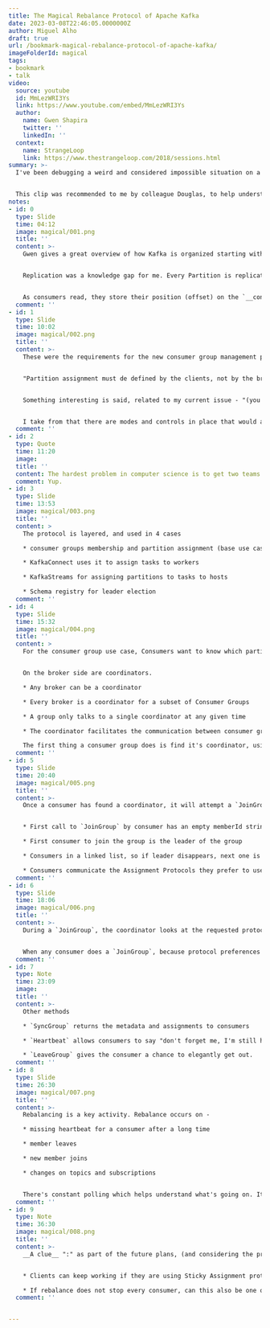 ```yaml
---
title: The Magical Rebalance Protocol of Apache Kafka
date: 2023-03-08T22:46:05.0000000Z
author: Miguel Alho
draft: true
url: /bookmark-magical-rebalance-protocol-of-apache-kafka/
imageFolderId: magical
tags:
- bookmark
- talk
video:
  source: youtube
  id: MmLezWRI3Ys
  link: https://www.youtube.com/embed/MmLezWRI3Ys
  author:
    name: Gwen Shapira
    twitter: ''
    linkedIn: ''
  context:
    name: StrangeLoop
    link: https://www.thestrangeloop.com/2018/sessions.html
summary: >-
  I've been debugging a weird and considered impossible situation on a Kafka cluster and/or consumer service. I have a multi-instance service where something occurs that causes one of the instances to get all the partitions assigned, though the partitions on the other instance do not get revoked. Theoretically, a partition can only be consumed by a single consumer in a group; in this case though, 2 consumers in the same group are consuming the same partition. This leads to concurrent processing on the same instance. Luckily, the consumers are idempotent, so they can still handle the situation, but it does generate a bunch of error events.


  This clip was recommended to me by colleague Douglas, to help understand better the rebalancing protocol.
notes:
- id: 0
  type: Slide
  time: 04:12
  image: magical/001.png
  title: ''
  content: >-
    Gwen gives a great overview of how Kafka is organized starting with Partitions. "Partitions are the unit of scalability".


    Replication was a knowledge gap for me. Every Partition is replicated 3 times for availability. One of the replicas is the leader, and events are written to the leader and consumed from the leader. Replicas copy events from the Leader and try to keep up. If the leader fails or dies,one of the replicas get's chosen as the new leader.


    As consumers read, they store their position (offset) on the `__consumer_offsets` topic. All the offsets go onto the same partition of the __consumer_offsets topic.
  comment: ''
- id: 1
  type: Slide
  time: 10:02
  image: magical/002.png
  title: ''
  content: >-
    These were the requirements for the new consumer group management protocol (third try), that replaces ZooKeeper.


    "Partition assignment must de defined by the clients, not by the brokers" was controversial. I would think in terms of central management naturally. The broker knows pretty much the same that the clients already know. Putting the management on the broker side would over restrict the clients.


    Something interesting is said, related to my current issue - "(you would say) the brokers will know if two clients are trying to consumer from the same partition, and we need to prevent that. But no. Who say's you NEED to prevent that? Maybe my application want's to have some kind of standby and have two clients consume the same partition."


    I take from that there are modes and controls in place that would allow the multiple consumers on the same partition. The idea of impossibility may be a legacy concept, then. I may be caught in what is inevitable on the web - outdated docs.
  comment: ''
- id: 2
  type: Quote
  time: 11:20
  image: 
  title: ''
  content: The hardest problem in computer science is to get two teams in the same company to work together.
  comment: Yup.
- id: 3
  type: Slide
  time: 13:53
  image: magical/003.png
  title: ''
  content: >
    The protocol is layered, and used in 4 cases 

    * consumer groups membership and partition assignment (base use case)

    * KafkaConnect uses it to assign tasks to workers

    * KafkaStreams for assigning partitions to tasks to hosts

    * Schema registry for leader election
  comment: ''
- id: 4
  type: Slide
  time: 15:32
  image: magical/004.png
  title: ''
  content: >
    For the consumer group use case, Consumers want to know which partitions they can consume.


    On the broker side are coordinators. 

    * Any broker can be a coordinator

    * Every broker is a coordinator for a subset of Consumer Groups

    * A group only talks to a single coordinator at any given time

    * The coordinator facilitates the communication between consumer groups.

    The first thing a consumer group does is find it's coordinator, using the only call (request/response) in the protocol that can be made to any of the brokers - `FindCoordinator` . It's like "I am a member of group X, who is my coordinator?".
  comment: ''
- id: 5
  type: Slide
  time: 20:40
  image: magical/005.png
  title: ''
  content: >-
    Once a consumer has found a coordinator, it will attempt a `JoinGroup`.


    * First call to `JoinGroup` by consumer has an empty memberId string

    * First consumer to join the group is the leader of the group

    * Consumers in a linked list, so if leader disappears, next one is leader

    * Consumers communicate the Assignment Protocols they prefer to use during that call
  comment: ''
- id: 6
  type: Slide
  time: 18:06
  image: magical/006.png
  title: ''
  content: >-
    During a `JoinGroup`, the coordinator looks at the requested protocols and determines which one to use based on a weighted voting mechanism (most requests of a protocol wins).


    When any consumer does a `JoinGroup`, because protocol preferences can change (suc as in an upgrade, where a new preference is communicate), all the consumers do a * JoinGroup` (or is it a `SyncGroup`?) where they'll get the updated meta info back.
  comment: ''
- id: 7
  type: Note
  time: 23:09
  image: 
  title: ''
  content: >-
    Other methods

    * `SyncGroup` returns the metadata and assignments to consumers

    * `Heartbeat` allows consumers to say "don't forget me, I'm still here`

    * `LeaveGroup` gives the consumer a chance to elegantly get out.
  comment: ''
- id: 8
  type: Slide
  time: 26:30
  image: magical/007.png
  title: ''
  content: >-
    Rebalancing is a key activity. Rebalance occurs on -

    * missing heartbeat for a consumer after a long time

    * member leaves

    * new member joins

    * changes on topics and subscriptions


    There's constant polling which helps understand what's going on. It's critical that commits and consumption stop during rebalance as that can have really bad outcomes.
  comment: ''
- id: 9
  type: Note
  time: 36:30
  image: magical/008.png
  title: ''
  content: >-
    __A clue__ ":" as part of the future plans, (and considering the presentation is 5 years old) these might be in play ":"


    * Clients can keep working if they are using Sticky Assignment protocol. Might this be why one instance keeps consuming even though another has been assigned all the partitions?

    * If rebalance does not stop every consumer, can this also be one of the reasons the issue occurs?
  comment: ''


---
```

